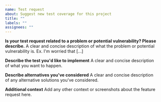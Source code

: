 ```yaml
---
name: Test request
about: Suggest new test coverage for this project
title: ""
labels: ""
assignees: ""
---
```


**Is your test request related to a problem or potential vulnerability? Please describe.**
A clear and concise description of what the problem or potential vulnerability is. Ex. I'm worried that [...]

**Describe the test you'd like to implement**
A clear and concise description of what you want to happen.

**Describe alternatives you've considered**
A clear and concise description of any alternative solutions you've considered.

**Additional context**
Add any other context or screenshots about the feature request here.
